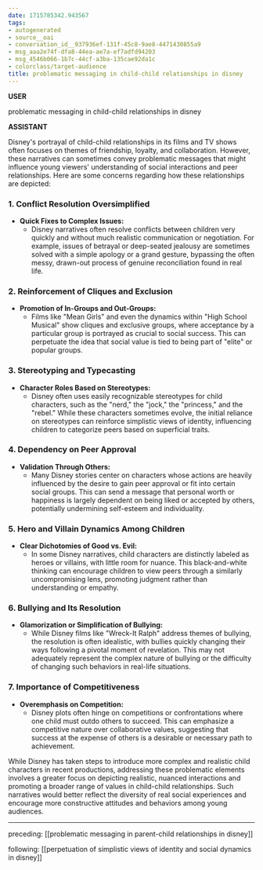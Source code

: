 ```yaml
---
date: 1715785342.943567
tags:
- autogenerated
- source__oai
- conversation_id__937936ef-131f-45c8-9ae8-4471430855a9
- msg_aaa2e74f-dfa8-44ea-ae7a-ef7adfd94203
- msg_4546b066-1b7c-44cf-a3ba-135cae92da1c
- colorclass/target-audience
title: problematic messaging in child-child relationships in disney
---
```


**USER**

problematic messaging in child-child relationships in disney


**ASSISTANT**

Disney's portrayal of child-child relationships in its films and TV shows often focuses on themes of friendship, loyalty, and collaboration. However, these narratives can sometimes convey problematic messages that might influence young viewers' understanding of social interactions and peer relationships. Here are some concerns regarding how these relationships are depicted:

### 1. **Conflict Resolution Oversimplified**
- **Quick Fixes to Complex Issues:** 
  - Disney narratives often resolve conflicts between children very quickly and without much realistic communication or negotiation. For example, issues of betrayal or deep-seated jealousy are sometimes solved with a simple apology or a grand gesture, bypassing the often messy, drawn-out process of genuine reconciliation found in real life.

### 2. **Reinforcement of Cliques and Exclusion**
- **Promotion of In-Groups and Out-Groups:** 
  - Films like "Mean Girls" and even the dynamics within "High School Musical" show cliques and exclusive groups, where acceptance by a particular group is portrayed as crucial to social success. This can perpetuate the idea that social value is tied to being part of "elite" or popular groups.

### 3. **Stereotyping and Typecasting**
- **Character Roles Based on Stereotypes:** 
  - Disney often uses easily recognizable stereotypes for child characters, such as the "nerd," the "jock," the "princess," and the "rebel." While these characters sometimes evolve, the initial reliance on stereotypes can reinforce simplistic views of identity, influencing children to categorize peers based on superficial traits.

### 4. **Dependency on Peer Approval**
- **Validation Through Others:** 
  - Many Disney stories center on characters whose actions are heavily influenced by the desire to gain peer approval or fit into certain social groups. This can send a message that personal worth or happiness is largely dependent on being liked or accepted by others, potentially undermining self-esteem and individuality.

### 5. **Hero and Villain Dynamics Among Children**
- **Clear Dichotomies of Good vs. Evil:** 
  - In some Disney narratives, child characters are distinctly labeled as heroes or villains, with little room for nuance. This black-and-white thinking can encourage children to view peers through a similarly uncompromising lens, promoting judgment rather than understanding or empathy.

### 6. **Bullying and Its Resolution**
- **Glamorization or Simplification of Bullying:** 
  - While Disney films like "Wreck-It Ralph" address themes of bullying, the resolution is often idealistic, with bullies quickly changing their ways following a pivotal moment of revelation. This may not adequately represent the complex nature of bullying or the difficulty of changing such behaviors in real-life situations.

### 7. **Importance of Competitiveness**
- **Overemphasis on Competition:** 
  - Disney plots often hinge on competitions or confrontations where one child must outdo others to succeed. This can emphasize a competitive nature over collaborative values, suggesting that success at the expense of others is a desirable or necessary path to achievement.

While Disney has taken steps to introduce more complex and realistic child characters in recent productions, addressing these problematic elements involves a greater focus on depicting realistic, nuanced interactions and promoting a broader range of values in child-child relationships. Such narratives would better reflect the diversity of real social experiences and encourage more constructive attitudes and behaviors among young audiences.


---

preceding: [[problematic messaging in parent-child relationships in disney]]  


following: [[perpetuation of simplistic views of identity and social dynamics in disney]]